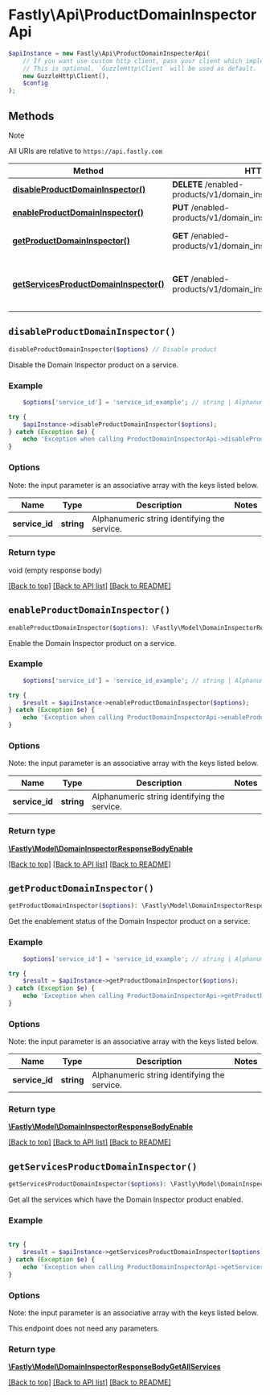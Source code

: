 # Fastly\Api\ProductDomainInspectorApi


```php
$apiInstance = new Fastly\Api\ProductDomainInspectorApi(
    // If you want use custom http client, pass your client which implements `GuzzleHttp\ClientInterface`.
    // This is optional, `GuzzleHttp\Client` will be used as default.
    new GuzzleHttp\Client(),
    $config
);
```

## Methods

> [!NOTE]
> All URIs are relative to `https://api.fastly.com`

Method | HTTP request | Description
------ | ------------ | -----------
[**disableProductDomainInspector()**](ProductDomainInspectorApi.md#disableProductDomainInspector) | **DELETE** /enabled-products/v1/domain_inspector/services/{service_id} | Disable product
[**enableProductDomainInspector()**](ProductDomainInspectorApi.md#enableProductDomainInspector) | **PUT** /enabled-products/v1/domain_inspector/services/{service_id} | Enable product
[**getProductDomainInspector()**](ProductDomainInspectorApi.md#getProductDomainInspector) | **GET** /enabled-products/v1/domain_inspector/services/{service_id} | Get product enablement status
[**getServicesProductDomainInspector()**](ProductDomainInspectorApi.md#getServicesProductDomainInspector) | **GET** /enabled-products/v1/domain_inspector/services | Get services with product enabled


## `disableProductDomainInspector()`

```php
disableProductDomainInspector($options) // Disable product
```

Disable the Domain Inspector product on a service.

### Example
```php
    $options['service_id'] = 'service_id_example'; // string | Alphanumeric string identifying the service.

try {
    $apiInstance->disableProductDomainInspector($options);
} catch (Exception $e) {
    echo 'Exception when calling ProductDomainInspectorApi->disableProductDomainInspector: ', $e->getMessage(), PHP_EOL;
}
```

### Options

Note: the input parameter is an associative array with the keys listed below.

Name | Type | Description  | Notes
------------- | ------------- | ------------- | -------------
**service_id** | **string** | Alphanumeric string identifying the service. |

### Return type

void (empty response body)

[[Back to top]](#) [[Back to API list]](../../README.md#endpoints)
[[Back to README]](../../README.md)

## `enableProductDomainInspector()`

```php
enableProductDomainInspector($options): \Fastly\Model\DomainInspectorResponseBodyEnable // Enable product
```

Enable the Domain Inspector product on a service.

### Example
```php
    $options['service_id'] = 'service_id_example'; // string | Alphanumeric string identifying the service.

try {
    $result = $apiInstance->enableProductDomainInspector($options);
} catch (Exception $e) {
    echo 'Exception when calling ProductDomainInspectorApi->enableProductDomainInspector: ', $e->getMessage(), PHP_EOL;
}
```

### Options

Note: the input parameter is an associative array with the keys listed below.

Name | Type | Description  | Notes
------------- | ------------- | ------------- | -------------
**service_id** | **string** | Alphanumeric string identifying the service. |

### Return type

[**\Fastly\Model\DomainInspectorResponseBodyEnable**](../Model/DomainInspectorResponseBodyEnable.md)

[[Back to top]](#) [[Back to API list]](../../README.md#endpoints)
[[Back to README]](../../README.md)

## `getProductDomainInspector()`

```php
getProductDomainInspector($options): \Fastly\Model\DomainInspectorResponseBodyEnable // Get product enablement status
```

Get the enablement status of the Domain Inspector product on a service.

### Example
```php
    $options['service_id'] = 'service_id_example'; // string | Alphanumeric string identifying the service.

try {
    $result = $apiInstance->getProductDomainInspector($options);
} catch (Exception $e) {
    echo 'Exception when calling ProductDomainInspectorApi->getProductDomainInspector: ', $e->getMessage(), PHP_EOL;
}
```

### Options

Note: the input parameter is an associative array with the keys listed below.

Name | Type | Description  | Notes
------------- | ------------- | ------------- | -------------
**service_id** | **string** | Alphanumeric string identifying the service. |

### Return type

[**\Fastly\Model\DomainInspectorResponseBodyEnable**](../Model/DomainInspectorResponseBodyEnable.md)

[[Back to top]](#) [[Back to API list]](../../README.md#endpoints)
[[Back to README]](../../README.md)

## `getServicesProductDomainInspector()`

```php
getServicesProductDomainInspector($options): \Fastly\Model\DomainInspectorResponseBodyGetAllServices // Get services with product enabled
```

Get all the services which have the Domain Inspector product enabled.

### Example
```php
    
try {
    $result = $apiInstance->getServicesProductDomainInspector($options);
} catch (Exception $e) {
    echo 'Exception when calling ProductDomainInspectorApi->getServicesProductDomainInspector: ', $e->getMessage(), PHP_EOL;
}
```

### Options

Note: the input parameter is an associative array with the keys listed below.

This endpoint does not need any parameters.

### Return type

[**\Fastly\Model\DomainInspectorResponseBodyGetAllServices**](../Model/DomainInspectorResponseBodyGetAllServices.md)

[[Back to top]](#) [[Back to API list]](../../README.md#endpoints)
[[Back to README]](../../README.md)
